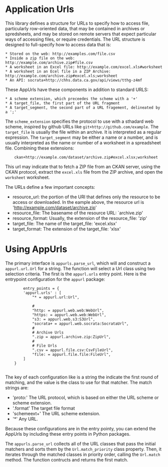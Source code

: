 # Application Urls

This library defines a structure for URLs to specify how to access file, particularly row-oriented data, that may be contained in archives or spredsheets, and may be stored on remote servers that expect particular ways of accessing files, or require credentials. The URL structure is designed to full-specify how to access data that is:

    * Stored on the web: http://examples.com/file.csv
    * Inside a zip file on the web: http://example.com/archive.zip#file.csv
    * A worksheet in an Excel file: http://example.com/excel.xls#worksheet
    * A worksheet in an Ecel file in a ZIP Archive: http://example.com/archive.zip#excel.xls;worksheet
    * An API: socrata+http://chhs.data.ca.gov/api/views/tthg-z4mf

These AppUrls have these components in addition to standard URLS:

    * A scheme extension, which preceedes the scheme with a '+'
    * A target_file, the first part of the URL fragment
    * A target_segment, the second part of a URL fragement, delineated by a ';'


The ``scheme_extension`` specifies the protocol to use with a sthadard web scheme, inspired by github URLs like ``git+http://github.com/example``. The ``target_file`` is usually the file within an archive. It is interpreted as a regular expression. The ``target_segment`` may be either a name or a number, and is usually interpreted as the name or number of a worksheet in a spreadsheet file. Combining these extensions: 

```
    ckan+http://example.com/dataset/archive.zip#excel.xlsx;worksheet
```

This url may indicate that to fetch a ZIP file from an CKAN server, using the CKAN protocol, extract the ``excel.xls`` file from the ZIP archive, and open the ``worksheet`` worksheet. 

The URLs define a few important concepts: 

* resource_url: the portion of the URl that defines only the resource to be access or downloaded. In the eample above, the resource url is 'http://example.com/dataset/archive.zip'
* resource_file: The basename of the resource URL: `archive.zip'
* resource_format: Usually, the extension of the resource_file: 'zip'
* target_file: The name of the target_file: 'excel.xlsx'
* target_format: The extension of the target_file: 'xlsx'

# Using AppUrls

The primary interface is ``appurls.parse_url``, which will and construct a ``appurl.url.Url`` for a string. The function will select a Url class using two selection criteria. The first is the ``appurl.urls`` entry point. Here is the entrypoint configuration for the ``appurl`` package: 

```
        entry_points = {
        'appurl.urls' : [
            "* = appurl.url:Url",

            #
            "http: = appurl.web.web:WebUrl",
            "https: = appurl.web.web:WebUrl",
            "s3: = appurl.web.s3:S3Url",
            "socrata+ = appurl.web.socrata:SocrataUrl",
            #
            # Archive Urls
            ".zip = appurl.archive.zip:ZipUrl",
            #
            # File Urls
            ".csv = appurl.file.csv:CsvFileUrl",
            "file: = appurl.file.file:FileUrl",
        ]
    }
    
 ```
 
The key of each configuration like is a string the indicate the first round of matching, and the value is the class to use for that matcher. The match strings are: 

* 'proto:' The URL protocol, which is based on either the URL scheme or scheme extension. 
* '.format' The target file format
* 'schemeext+' The URL scheme extension. 
* '*' Any URL. 

Because these configurations are in the entry pointy, you can extend the AppUrls by including these entry points in Python packages. 

The ``appurls.parse_url`` collects all of the URL classes that pass the initial matchers and sorts them by the ``Url.match_priority`` class property. Then, it iterates through the matched classes in priority order, calling the ``Url.match`` method. The function contructs and returns the first match. 

